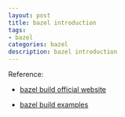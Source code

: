 ```yaml
---
layout: post
title: bazel introduction
tags:
- bazel
categories: bazel
description: bazel introduction
---
```



Reference:

- [bazel build official website](https://bazel.build/)

- [bazel build examples](https://github.com/bazelbuild/examples)




<!-- more -->







<br />
<br />
<br />


